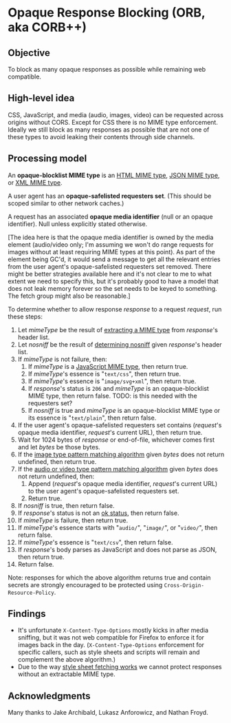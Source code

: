 # Opaque Response Blocking (ORB, aka CORB++)

## Objective

To block as many opaque responses as possible while remaining web compatible.

## High-level idea

CSS, JavaScript, and media (audio, images, video) can be requested across origins without CORS. Except for CSS there is no MIME type enforcement. Ideally we still block as many responses as possible that are not one of these types to avoid leaking their contents through side channels.

## Processing model

An **opaque-blocklist MIME type** is an [HTML MIME type](https://mimesniff.spec.whatwg.org/#html-mime-type), [JSON MIME type](https://mimesniff.spec.whatwg.org/#json-mime-type), or [XML MIME type](https://mimesniff.spec.whatwg.org/#xml-mime-type).

A user agent has an **opaque-safelisted requesters set**. (This should be scoped similar to other network caches.)

A request has an associated **opaque media identifier** (null or an opaque identifier). Null unless explicitly stated otherwise.

\[The idea here is that the opaque media identifier is owned by the media element (audio/video only; I'm assuming we won't do range requests for images without at least requiring MIME types at this point). As part of the element being GC'd, it would send a message to get all the relevant entries from the user agent's opaque-safelisted requesters set removed. There might be better strategies available here and it's not clear to me to what extent we need to specify this, but it's probably good to have a model that does not leak memory forever so the set needs to be keyed to something. The fetch group might also be reasonable.]

To determine whether to allow response _response_ to a request _request_, run these steps:

1. Let _mimeType_ be the result of [extracting a MIME type](https://fetch.spec.whatwg.org/#concept-header-extract-mime-type) from _response_'s header list.
1. Let _nosniff_ be the result of [determining nosniff](https://fetch.spec.whatwg.org/#determine-nosniff) given _response_'s header list.
1. If _mimeType_ is not failure, then:
   1. If _mimeType_ is a [JavaScript MIME type](https://mimesniff.spec.whatwg.org/#javascript-mime-type), then return true.
   1. If _mimeType_'s essence is "`text/css`", then return true.
   1. If _mimeType_'s essence is "`image/svg+xml`", then return true.
   1. If _response_'s status is `206` and _mimeType_ is an opaque-blocklist MIME type, then return false. TODO: is this needed with the requesters set?
   1. If _nosniff_ is true and _mimeType_ is an opaque-blocklist MIME type or its essence is "`text/plain`", then return false.
1. If the user agent's opaque-safelisted requesters set contains (_request_'s opaque media identifier, _request_'s current URL), then return true.
1. Wait for 1024 bytes of _response_ or end-of-file, whichever comes first and let _bytes_ be those bytes.
1. If the [image type pattern matching algorithm](https://mimesniff.spec.whatwg.org/#image-type-pattern-matching-algorithm) given _bytes_ does not return undefined, then return true.
1. If the [audio or video type pattern matching algorithm](https://mimesniff.spec.whatwg.org/#audio-or-video-type-pattern-matching-algorithm) given _bytes_ does not return undefined, then:
   1. Append (_request_'s opaque media identifier, _request_'s current URL) to the user agent's opaque-safelisted requesters set.
   1. Return true.
1. If _nosniff_ is true, then return false.
1. If _response_'s status is not an [ok status](https://fetch.spec.whatwg.org/#ok-status), then return false.
1. If _mimeType_ is failure, then return true.
1. If _mimeType_'s essence starts with "`audio/`", "`image/`", or "`video/`", then return false.
1. If _mimeType_'s essence is "`text/csv`", then return false.
1. If _response_'s body parses as JavaScript and does not parse as JSON, then return true.
1. Return false.

Note: responses for which the above algorithm returns true and contain secrets are strongly encouraged to be protected using `Cross-Origin-Resource-Policy`.

## Findings

* It's unfortunate `X-Content-Type-Options` mostly kicks in after media sniffing, but it was not web compatible for Firefox to enforce it for images back in the day. (`X-Content-Type-Options` enforcement for specific callers, such as style sheets and scripts will remain and complement the above algorithm.)
* Due to the way [style sheet fetching works](https://github.com/whatwg/fetch/issues/964) we cannot protect responses without an extractable MIME type.

## Acknowledgments

Many thanks to Jake Archibald, Lukasz Anforowicz, and Nathan Froyd.
